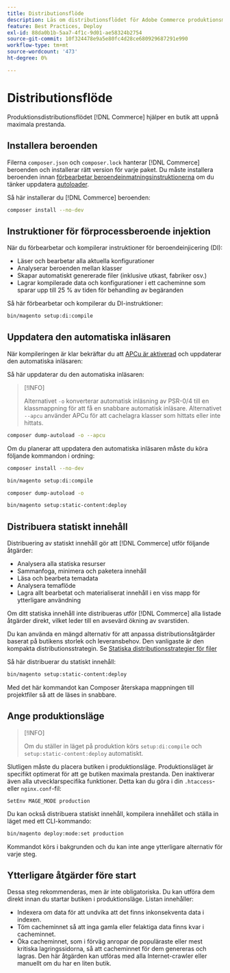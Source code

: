 ```yaml
---
title: Distributionsflöde
description: Läs om distributionsflödet för Adobe Commerce produktionsmiljöer. Upptäck steg för att uppnå maximala prestanda och tillförlitlighet.
feature: Best Practices, Deploy
exl-id: 88da0b1b-5aa7-4f1c-9d01-ae58324b2754
source-git-commit: 10f324478e9a5e80fc4d28ce680929687291e990
workflow-type: tm+mt
source-wordcount: '473'
ht-degree: 0%

---
```


# Distributionsflöde

Produktionsdistributionsflödet [!DNL Commerce] hjälper en butik att uppnå maximala prestanda.

## Installera beroenden

Filerna `composer.json` och `composer.lock` hanterar [!DNL Commerce] beroenden och installerar rätt version för varje paket. Du måste installera beroenden innan [förbearbetar beroendeinmatningsinstruktionerna](#preprocess-dependency-injection-instructions) om du tänker uppdatera [autoloader](#update-the-autoloader).

Så här installerar du [!DNL Commerce] beroenden:

```bash
composer install --no-dev
```

## Instruktioner för förprocessberoende injektion

När du förbearbetar och kompilerar instruktioner för beroendeinjicering (DI):

* Läser och bearbetar alla aktuella konfigurationer
* Analyserar beroenden mellan klasser
* Skapar automatiskt genererade filer (inklusive utkast, fabriker osv.)
* Lagrar kompilerade data och konfigurationer i ett cacheminne som sparar upp till 25 % av tiden för behandling av begäranden

Så här förbearbetar och kompilerar du DI-instruktioner:

```bash
bin/magento setup:di:compile
```

## Uppdatera den automatiska inläsaren

När kompileringen är klar bekräftar du att [APCu är aktiverad](../performance/software.md#php-settings) och uppdaterar den automatiska inläsaren:

Så här uppdaterar du den automatiska inläsaren:

>[!INFO]
>
>Alternativet `-o` konverterar automatisk inläsning av PSR-0/4 till en klassmappning för att få en snabbare automatisk inläsare. Alternativet `--apcu` använder APCu för att cachelagra klasser som hittats eller inte hittats.

```bash
composer dump-autoload -o --apcu
```

Om du planerar att uppdatera den automatiska inläsaren måste du köra följande kommandon i ordning:

```bash
composer install --no-dev
```

```bash
bin/magento setup:di:compile
```

```bash
composer dump-autoload -o
```

```bash
bin/magento setup:static-content:deploy
```

## Distribuera statiskt innehåll

Distribuering av statiskt innehåll gör att [!DNL Commerce] utför följande åtgärder:

* Analysera alla statiska resurser
* Sammanfoga, minimera och paketera innehåll
* Läsa och bearbeta temadata
* Analysera temaflöde
* Lagra allt bearbetat och materialiserat innehåll i en viss mapp för ytterligare användning

Om ditt statiska innehåll inte distribueras utför [!DNL Commerce] alla listade åtgärder direkt, vilket leder till en avsevärd ökning av svarstiden.

Du kan använda en mängd alternativ för att anpassa distributionsåtgärder baserat på butikens storlek och leveransbehov. Den vanligaste är den kompakta distributionsstrategin. Se [Statiska distributionsstrategier för filer](../configuration/cli/static-view-file-strategy.md)

Så här distribuerar du statiskt innehåll:

```bash
bin/magento setup:static-content:deploy
```

Med det här kommandot kan Composer återskapa mappningen till projektfiler så att de läses in snabbare.

## Ange produktionsläge

>[!INFO]
>
>Om du ställer in läget på produktion körs `setup:di:compile` och `setup:static-content:deploy` automatiskt.

Slutligen måste du placera butiken i produktionsläge. Produktionsläget är specifikt optimerat för att ge butiken maximala prestanda. Den inaktiverar även alla utvecklarspecifika funktioner. Detta kan du göra i din `.htaccess`- eller `nginx.conf`-fil:

`SetEnv MAGE_MODE production`

Du kan också distribuera statiskt innehåll, kompilera innehållet och ställa in läget med ett CLI-kommando:

```bash
bin/magento deploy:mode:set production
```

Kommandot körs i bakgrunden och du kan inte ange ytterligare alternativ för varje steg.

## Ytterligare åtgärder före start

Dessa steg rekommenderas, men är inte obligatoriska. Du kan utföra dem direkt innan du startar butiken i produktionsläge. Listan innehåller:

* Indexera om data för att undvika att det finns inkonsekventa data i indexen.
* Töm cacheminnet så att inga gamla eller felaktiga data finns kvar i cacheminnet.
* Öka cacheminnet, som i förväg anropar de populäraste eller mest kritiska lagringssidorna, så att cacheminnet för dem genereras och lagras. Den här åtgärden kan utföras med alla Internet-crawler eller manuellt om du har en liten butik.
